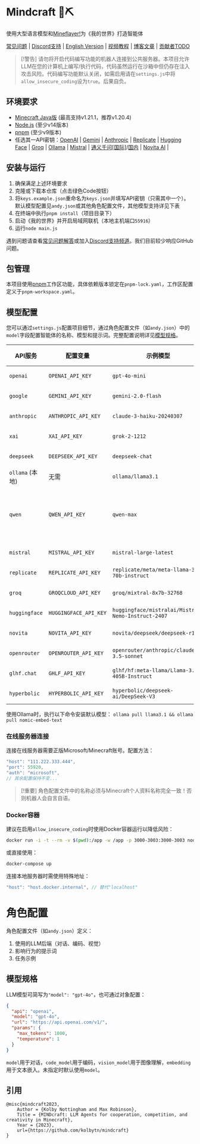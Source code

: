 # Mindcraft 🧠⛏️

使用大型语言模型和[Mineflayer!](https://prismarinejs.github.io/mineflayer/#/)为《我的世界》打造智能体

[常见问题](https://github.com/kolbytn/mindcraft/blob/main/FAQ.md) | [Discord支持](https://discord.gg/mp73p35dzC) | [English Version](README.md) | [视频教程](https://www.youtube.com/watch?v=gRotoL8P8D8) | [博客文章](https://kolbynottingham.com/mindcraft/) | [贡献者TODO](https://github.com/users/kolbytn/projects/1)

> [!警告]
请勿将开启代码编写功能的机器人连接到公共服务器。本项目允许LLM在您的计算机上编写/执行代码，代码虽然运行在沙箱中但仍存在注入攻击风险。代码编写功能默认关闭，如需启用请在`settings.js`中将`allow_insecure_coding`设为`true`。后果自负。

## 环境要求

- [Minecraft Java版](https://www.minecraft.net/zh-hans/store/minecraft-java-bedrock-edition-pc) (最高支持v1.21.1，推荐v1.20.4)
- [Node.js](https://nodejs.org/) (至少v14版本)
- [pnpm](https://pnpm.io/) (至少v9版本)
- 任选其一API密钥：[OpenAI](https://openai.com/blog/openai-api) | [Gemini](https://aistudio.google.com/app/apikey) | [Anthropic](https://docs.anthropic.com/claude/docs/getting-access-to-claude) | [Replicate](https://replicate.com/) | [Hugging Face](https://huggingface.co/) | [Groq](https://console.groq.com/keys) | [Ollama](https://ollama.com/download) | [Mistral](https://docs.mistral.ai/getting-started/models/models_overview/) | [通义千问[国际]](https://www.alibabacloud.com/help/en/model-studio/developer-reference/get-api-key)/[国内](https://help.aliyun.com/zh/model-studio/getting-started/first-api-call-to-qwen?) | [Novita AI](https://novita.ai/settings?utm_source=github_mindcraft&utm_medium=github_readme&utm_campaign=link#key-management) |

## 安装与运行

1. 确保满足上述环境要求
2. 克隆或下载本仓库（点击绿色Code按钮）
3. 将`keys.example.json`重命名为`keys.json`并填写API密钥（只需其中一个）。默认模型配置见`andy.json`或其他角色配置文件，其他模型支持详见下表
4. 在终端中执行`pnpm install`（项目目录下）
5. 启动《我的世界》并开启局域网联机（本地主机端口`55916`）
6. 运行`node main.js`

遇到问题请查看[常见问题解答](https://github.com/kolbytn/mindcraft/blob/main/FAQ.md)或加入[Discord支持频道](https://discord.gg/mp73p35dzC)。我们目前较少响应GitHub问题。

## 包管理

本项目使用[pnpm](https://pnpm.io/)工作区功能，具体依赖版本锁定在`pnpm-lock.yaml`，工作区配置定义于`pnpm-workspace.yaml`。

## 模型配置

您可以通过`settings.js`配置项目细节，通过角色配置文件（如`andy.json`）中的`model`字段配置智能体的名称、模型和提示词。完整配置说明详见[模型规格](#模型规格)。

| API服务 | 配置变量 | 示例模型 | 文档 |
|------|------|------|------|
| `openai` | `OPENAI_API_KEY` | `gpt-4o-mini` | [文档](https://platform.openai.com/docs/models) |
| `google` | `GEMINI_API_KEY` | `gemini-2.0-flash` | [文档](https://ai.google.dev/gemini-api/docs/models/gemini) |
| `anthropic` | `ANTHROPIC_API_KEY` | `claude-3-haiku-20240307` | [文档](https://docs.anthropic.com/claude/docs/models-overview) |
| `xai` | `XAI_API_KEY` | `grok-2-1212` | [文档](https://docs.x.ai/docs) |
| `deepseek` | `DEEPSEEK_API_KEY` | `deepseek-chat` | [文档](https://api-docs.deepseek.com/) |
| `ollama` (本地) | 无需 | `ollama/llama3.1` | [文档](https://ollama.com/library) |
| `qwen` | `QWEN_API_KEY` | `qwen-max` | [国际版](https://www.alibabacloud.com/help/en/model-studio/developer-reference/use-qwen-by-calling-api)/[国内版](https://help.aliyun.com/zh/model-studio/getting-started/models) |
| `mistral` | `MISTRAL_API_KEY` | `mistral-large-latest` | [文档](https://docs.mistral.ai/getting-started/models/models_overview/) |
| `replicate` | `REPLICATE_API_KEY` | `replicate/meta/meta-llama-3-70b-instruct` | [文档](https://replicate.com/collections/language-models) |
| `groq` | `GROQCLOUD_API_KEY` | `groq/mixtral-8x7b-32768` | [文档](https://console.groq.com/docs/models) |
| `huggingface` | `HUGGINGFACE_API_KEY` | `huggingface/mistralai/Mistral-Nemo-Instruct-2407` | [文档](https://huggingface.co/models) |
| `novita` | `NOVITA_API_KEY` | `novita/deepseek/deepseek-r1` | [文档](https://novita.ai/model-api/product/llm-api?utm_source=github_mindcraft&utm_medium=github_readme&utm_campaign=link) |
| `openrouter` | `OPENROUTER_API_KEY` | `openrouter/anthropic/claude-3.5-sonnet` | [文档](https://openrouter.ai/models) |
| `glhf.chat` | `GHLF_API_KEY` | `glhf/hf:meta-llama/Llama-3.1-405B-Instruct` | [文档](https://glhf.chat/user-settings/api) |
| `hyperbolic` | `HYPERBOLIC_API_KEY` | `hyperbolic/deepseek-ai/DeepSeek-V3` | [文档](https://docs.hyperbolic.xyz/docs/getting-started) |

使用Ollama时，执行以下命令安装默认模型：
`ollama pull llama3.1 && ollama pull nomic-embed-text`

### 在线服务器连接

连接在线服务器需要正版Microsoft/Minecraft账号。配置方法：
```javascript
"host": "111.222.333.444",
"port": 55920,
"auth": "microsoft",
// 其余配置保持不变...
```
> [!重要]
> 角色配置文件中的名称必须与Minecraft个人资料名称完全一致！否则机器人会自言自语。

### Docker容器

建议在启用`allow_insecure_coding`时使用Docker容器运行以降低风险：
```bash
docker run -i -t --rm -v $(pwd):/app -w /app -p 3000-3003:3000-3003 node:latest node main.js
```
或直接使用：
```bash
docker-compose up
```
连接本地服务器时需使用特殊地址：
```javascript
"host": "host.docker.internal", // 替代"localhost"
```

# 角色配置

角色配置文件（如`andy.json`）定义：
1. 使用的LLM后端（对话、编码、视觉）
2. 影响行为的提示词
3. 任务示例

## 模型规格

LLM模型可简写为`"model": "gpt-4o"`，也可通过对象配置：
```json
{
  "api": "openai",
  "model": "gpt-4o",
  "url": "https://api.openai.com/v1/",
  "params": {
    "max_tokens": 1000,
    "temperature": 1
  }
}
```
`model`用于对话，`code_model`用于编码，`vision_model`用于图像理解，`embedding`用于文本嵌入。未指定时默认使用`model`。

## 引用
```
@misc{mindcraft2023,
    Author = {Kolby Nottingham and Max Robinson},
    Title = {MINDcraft: LLM Agents for cooperation, competition, and creativity in Minecraft},
    Year = {2023},
    url={https://github.com/kolbytn/mindcraft}
}
```